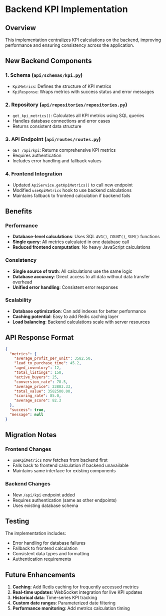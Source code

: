 # Backend KPI Implementation

## Overview
This implementation centralizes KPI calculations on the backend, improving performance and ensuring consistency across the application.

## New Backend Components

### 1. Schema (`api/schemas/kpi.py`)
- `KpiMetrics`: Defines the structure of KPI metrics
- `KpiResponse`: Wraps metrics with success status and error messages

### 2. Repository (`api/repositories/repositories.py`)
- `get_kpi_metrics()`: Calculates all KPI metrics using SQL queries
- Handles database connections and error cases
- Returns consistent data structure

### 3. API Endpoint (`api/routes/routes.py`)
- `GET /api/kpi`: Returns comprehensive KPI metrics
- Requires authentication
- Includes error handling and fallback values

### 4. Frontend Integration
- Updated `ApiService.getKpiMetrics()` to call new endpoint
- Modified `useKpiMetrics` hook to use backend calculations
- Maintains fallback to frontend calculation if backend fails

## Benefits

### Performance
- **Database-level calculations**: Uses SQL `AVG()`, `COUNT()`, `SUM()` functions
- **Single query**: All metrics calculated in one database call
- **Reduced frontend computation**: No heavy JavaScript calculations

### Consistency
- **Single source of truth**: All calculations use the same logic
- **Database accuracy**: Direct access to all data without data transfer overhead
- **Unified error handling**: Consistent error responses

### Scalability
- **Database optimization**: Can add indexes for better performance
- **Caching potential**: Easy to add Redis caching layer
- **Load balancing**: Backend calculations scale with server resources

## API Response Format

```json
{
  "metrics": {
    "average_profit_per_unit": 3582.50,
    "lead_to_purchase_time": 45.2,
    "aged_inventory": 12,
    "total_listings": 150,
    "active_buyers": 25,
    "conversion_rate": 78.5,
    "average_price": 23883.33,
    "total_value": 3582500.00,
    "scoring_rate": 85.0,
    "average_score": 82.3
  },
  "success": true,
  "message": null
}
```

## Migration Notes

### Frontend Changes
- `useKpiMetrics` now fetches from backend first
- Falls back to frontend calculation if backend unavailable
- Maintains same interface for existing components

### Backend Changes
- New `/api/kpi` endpoint added
- Requires authentication (same as other endpoints)
- Uses existing database schema

## Testing

The implementation includes:
- Error handling for database failures
- Fallback to frontend calculation
- Consistent data types and formatting
- Authentication requirements

## Future Enhancements

1. **Caching**: Add Redis caching for frequently accessed metrics
2. **Real-time updates**: WebSocket integration for live KPI updates
3. **Historical data**: Time-series KPI tracking
4. **Custom date ranges**: Parameterized date filtering
5. **Performance monitoring**: Add metrics calculation timing
